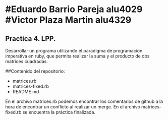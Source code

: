 #Eduardo Barrio Pareja alu4029
#Victor Plaza Martin   alu4329
===================


Practica 4. LPP.
------------------

Desarrollar un programa utilizando el paradigma de programacion imperativa en ruby, que permita realizar la suma y el producto de dos matrices cuadradas.

##Contenido del repositorio:

- matrices.rb
- matrices-fixed.rb
- README.md

En el archivo matrices.rb podemos encontrar los comentarios de github a la hora de encontrar un conflicto al realizar un merge.
En el archivo matrices-fixed.rb se encuentra la práctica finalizada.
